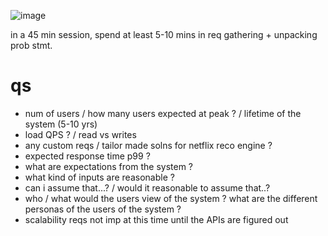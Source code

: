 ![image](https://user-images.githubusercontent.com/466385/211181372-08fd7126-b39d-4364-aac1-20d4dc4d3a03.png)

in a 45 min session, spend at least 5-10 mins in req gathering + unpacking prob stmt.

# qs
- num of users / how many users expected at peak ? / lifetime of the system (5-10 yrs)
- load QPS ? / read vs writes
- any custom reqs / tailor made solns for netflix reco engine ?
- expected response time p99 ?
- what are expectations from the system ?
- what kind of inputs are reasonable ?
- can i assume that...? / would it reasonable to assume that..?
- who / what would the users view of the system ? what are the different personas of the users of the system ?
- scalability reqs not imp at this time until the APIs are figured out 
